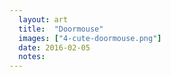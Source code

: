 ```yaml
---
  layout: art
  title:  "Doormouse"
  images: ["4-cute-doormouse.png"]
  date: 2016-02-05
  notes:
---
```


